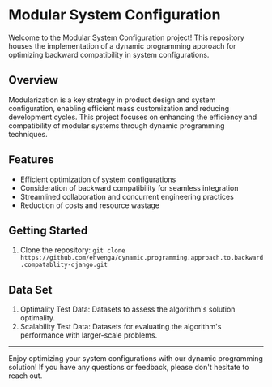 # Modular System Configuration

Welcome to the Modular System Configuration project! This repository houses the implementation of a dynamic programming approach for optimizing backward compatibility in system configurations.

## Overview

Modularization is a key strategy in product design and system configuration, enabling efficient mass customization and reducing development cycles. This project focuses on enhancing the efficiency and compatibility of modular systems through dynamic programming techniques.

## Features

- Efficient optimization of system configurations
- Consideration of backward compatibility for seamless integration
- Streamlined collaboration and concurrent engineering practices
- Reduction of costs and resource wastage

## Getting Started

1. Clone the repository: `git clone https://github.com/ehvenga/dynamic.programming.approach.to.backward.compatablity-django.git`

## Data Set

1. Optimality Test Data: Datasets to assess the algorithm's solution optimality.
2. Scalability Test Data: Datasets for evaluating the algorithm's performance with larger-scale problems.

---

Enjoy optimizing your system configurations with our dynamic programming solution! If you have any questions or feedback, please don't hesitate to reach out.
